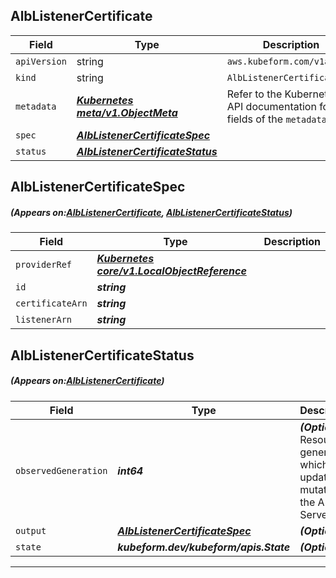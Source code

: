 ## AlbListenerCertificate
| Field | Type | Description |
| ------ | ----- | ----------- |
| `apiVersion` | string | `aws.kubeform.com/v1alpha1` |
|    `kind` | string | `AlbListenerCertificate` |
| `metadata` | ***[Kubernetes meta/v1.ObjectMeta](https://kubernetes.io/docs/reference/generated/kubernetes-api/v1.13/#objectmeta-v1-meta)***|Refer to the Kubernetes API documentation for the fields of the `metadata` field.|
| `spec` | ***[AlbListenerCertificateSpec](#AlbListenerCertificateSpec)***||
| `status` | ***[AlbListenerCertificateStatus](#AlbListenerCertificateStatus)***||
## AlbListenerCertificateSpec
##### (Appears on:[AlbListenerCertificate](#AlbListenerCertificate), [AlbListenerCertificateStatus](#AlbListenerCertificateStatus))
| Field | Type | Description |
| ------ | ----- | ----------- |
| `providerRef` | ***[Kubernetes core/v1.LocalObjectReference](https://kubernetes.io/docs/reference/generated/kubernetes-api/v1.13/#localobjectreference-v1-core)***||
| `id` | ***string***||
| `certificateArn` | ***string***||
| `listenerArn` | ***string***||
## AlbListenerCertificateStatus
##### (Appears on:[AlbListenerCertificate](#AlbListenerCertificate))
| Field | Type | Description |
| ------ | ----- | ----------- |
| `observedGeneration` | ***int64***| ***(Optional)*** Resource generation, which is updated on mutation by the API Server.|
| `output` | ***[AlbListenerCertificateSpec](#AlbListenerCertificateSpec)***| ***(Optional)*** |
| `state` | ***kubeform.dev/kubeform/apis.State***| ***(Optional)*** |
---
